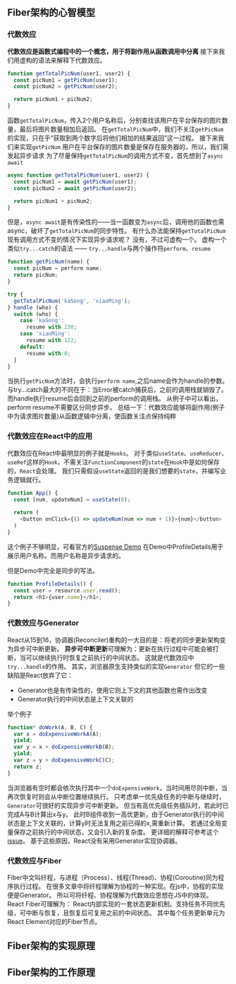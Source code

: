 ## Fiber架构的心智模型
### 代数效应
**代数效应是函数式编程中的一个概念，用于将副作用从函数调用中分离**
接下来我们用虚构的语法来解释下代数效应。
```js
function getTotalPicNum(user1, user2) {
  const picNum1 = getPicNum(user1);
  const picNum2 = getPicNum(user2);

  return picNum1 + picNum2;
}
```
函数`getTotalPicNum`，传入2个用户名称后，分别查找该用户在平台保存的图片数量，最后将图片数量相加后返回。
在`getTotalPicNum`中，我们不关注`getPicNum`的实现，只在乎“获取到两个数字后将他们相加的结果返回”这一过程。
接下来我们来实现`getPicNum`
用户在平台保存的图片数量是保存在服务器的，所以，我们需发起异步请求
为了尽量保持`getTotalPicNum`的调用方式不变，首先想到了`async await`
```js
async function getTotalPicNum(user1, user2) {
  const picNum1 = await getPicNum(user1);
  const picNum2 = await getPicNum(user2);

  return picNum1 + picNum2;
}
```
但是，`async await`是有传染性的——当一函数变为`async`后，调用他的函数也需async，破坏了`getTotalPicNum`的同步特性。
有什么办法能保持`getTotalPicNum`现有调用方式不变的情况下实现异步请求呢？
没有，不过可虚构一个。
虚构一个类似`try...catch`的语法 —— `try...handle`与两个操作符`perform`、`resume`
```js
function getPicNum(name) {
  const picNum = perform name;
  return picNum;
}

try {
  getTotalPicNum('kaSong', 'xiaoMing');
} handle (who) {
  switch (who) {
    case 'kaSong':
      resume with 230;
    case 'xiaoMing':
      resume with 122;
    default:
      resume with 0;
  }
}
```
当执行`getPicNum`方法时，会执行`perform name`,之后name会作为handle的参数。
与try...catch最大的不同在于：当Error被catch捕获后，之前的调用栈就销毁了。而handle执行resume后会回到之前的perform的调用栈。
从例子中可以看出，perform resume不需要区分同步异步。
总结一下：代数效应能够将副作用(例子中为请求图片数量)从函数逻辑中分离，使函数关注点保持纯粹
### 代数效应在React中的应用
代数效应在React中最明显的例子就是`Hooks`。
对于类似`useState`、`useReducer`、`useRef`这样的`Hook`，不需关注`FunctionComponent`的`state`在`Hook`中是如何保存的，`React`会处理。
我们只需假设`useState`返回的是我们想要的`state`，并编写业务逻辑就行。
```js
function App() {
  const [num, updateNum] = useState(0);
  
  return (
    <button onClick={() => updateNum(num => num + 1)}>{num}</button>  
  )
}
```
这个例子不够明显，可看官方的[Suspense Demo](https://codesandbox.io/s/frosty-hermann-bztrp?file=/src/index.js:152-160)
在Demo中ProfileDetails用于展示用户名称。而用户名称是异步请求的。

但是Demo中完全是同步的写法。
```js
function ProfileDetails() {
  const user = resource.user.read();
  return <h1>{user.name}</h1>;
}
```
### 代数效应与Generator
React从15到16，协调器(Reconciler)重构的一大目的是：将老的同步更新架构变为异步可中断更新。
**异步可中断更新**可理解为：更新在执行过程中可能会被打断，当可以继续执行时恢复之前执行的中间状态。
这就是代数效应中`try...handle`的作用。
其实，浏览器原生支持类似的实现`Generator`
但它的一些缺陷是React放弃了它：
- Generator也是有传染性的，使用它则上下文的其他函数也需作出改变
- Generator执行的中间状态是上下文关联的

举个例子
```js
function* doWork(A, B, C) {
  var x = doExpensiveWorkA(A);
  yield;
  var y = x + doExpensiveWorkB(B);
  yield;
  var z = y + doExpensiveWorkC(C);
  return z;
}
```
当浏览器有空时都会依次执行其中一个`doExpensiveWork`，当时间用尽则中断，当再次恢复时则会从中断位置继续执行。
只考虑单一优先级任务的中断与继续时，`Generator`可很好的实现异步可中断更新。
但当有高优先级任务插队时，若此时已完成A与B计算出x与y。
此时B组件收到一高优更新，由于Generator执行的中间状态是上下文关联的，计算y时无法复用之前已得的x,需重新计算。
若通过全局变量保存之前执行的中间状态，又会引入新的复杂度。
更详细的解释可参考这个[issue](https://github.com/facebook/react/issues/7942#issuecomment-254987818)。
基于这些原因，React没有采用Generator实现协调器。
### 代数效应与Fiber
Fiber中文叫纤程，与进程（Process）、线程(Thread)、协程(Coroutine)同为程序执行过程。
在很多文章中将纤程理解为协程的一种实现。在js中，协程的实现便是Generator。
所以可将纤程、协程理解为代数效应思想在JS中的体现。
React Fiber可理解为：
React内部实现的一套状态更新机制。支持任务不同优先级，可中断与恢复，且恢复后可复用之前的中间状态。
其中每个任务更新单元为React Element对应的Fiber节点。
## Fiber架构的实现原理
## Fiber架构的工作原理